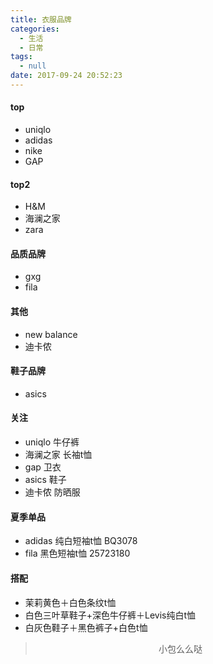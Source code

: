 ```yaml
---
title: 衣服品牌
categories:
  - 生活
  - 日常
tags:
  - null
date: 2017-09-24 20:52:23
---
```


#### top
- uniqlo
- adidas
- nike
- GAP

#### top2
- H&M
- 海澜之家
- zara

#### 品质品牌
- gxg
- fila

#### 其他
- new balance
- 迪卡侬

#### 鞋子品牌
- asics

#### 关注
- uniqlo 牛仔裤
- 海澜之家 长袖t恤
- gap 卫衣
- asics 鞋子
- 迪卡侬 防晒服

#### 夏季单品
- adidas 纯白短袖t恤 BQ3078
- fila 黑色短袖t恤 25723180

#### 搭配
- 茉莉黄色＋白色条纹t恤
- 白色三叶草鞋子+深色牛仔裤＋Levis纯白t恤
- 白灰色鞋子＋黑色裤子+白色t恤


><div align=center>小包么么哒</div>
